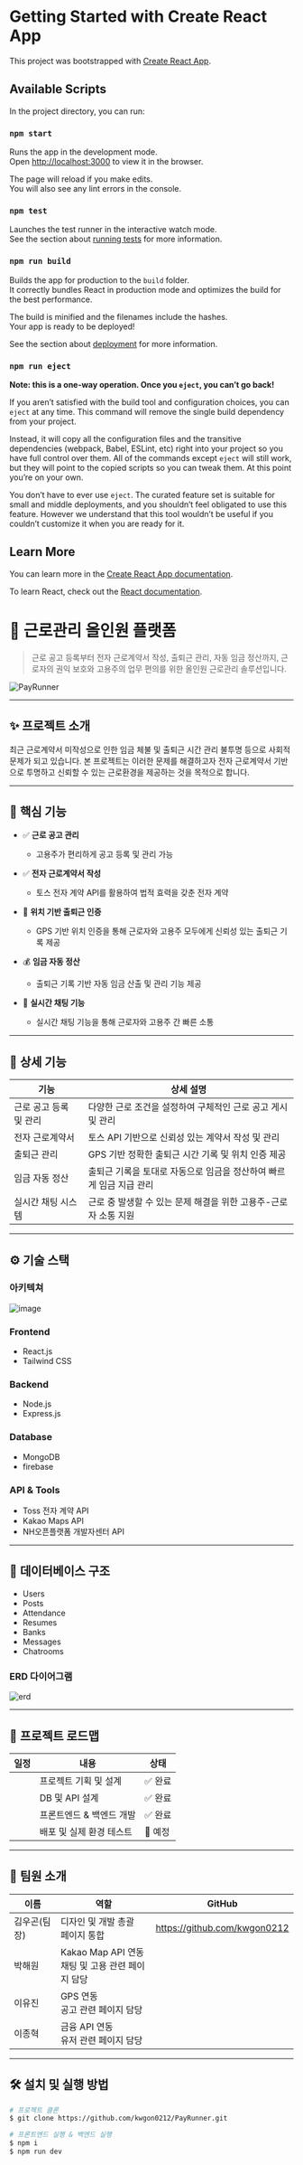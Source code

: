 # Getting Started with Create React App

This project was bootstrapped with [Create React App](https://github.com/facebook/create-react-app).

## Available Scripts

In the project directory, you can run:

### `npm start`

Runs the app in the development mode.\
Open [http://localhost:3000](http://localhost:3000) to view it in the browser.

The page will reload if you make edits.\
You will also see any lint errors in the console.

### `npm test`

Launches the test runner in the interactive watch mode.\
See the section about [running tests](https://facebook.github.io/create-react-app/docs/running-tests) for more information.

### `npm run build`

Builds the app for production to the `build` folder.\
It correctly bundles React in production mode and optimizes the build for the best performance.

The build is minified and the filenames include the hashes.\
Your app is ready to be deployed!

See the section about [deployment](https://facebook.github.io/create-react-app/docs/deployment) for more information.

### `npm run eject`

**Note: this is a one-way operation. Once you `eject`, you can’t go back!**

If you aren’t satisfied with the build tool and configuration choices, you can `eject` at any time. This command will remove the single build dependency from your project.

Instead, it will copy all the configuration files and the transitive dependencies (webpack, Babel, ESLint, etc) right into your project so you have full control over them. All of the commands except `eject` will still work, but they will point to the copied scripts so you can tweak them. At this point you’re on your own.

You don’t have to ever use `eject`. The curated feature set is suitable for small and middle deployments, and you shouldn’t feel obligated to use this feature. However we understand that this tool wouldn’t be useful if you couldn’t customize it when you are ready for it.

## Learn More

You can learn more in the [Create React App documentation](https://facebook.github.io/create-react-app/docs/getting-started).

To learn React, check out the [React documentation](https://reactjs.org/).

# 📌 근로관리 올인원 플랫폼

> 근로 공고 등록부터 전자 근로계약서 작성, 출퇴근 관리, 자동 임금 정산까지, 근로자의 권익 보호와 고용주의 업무 편의를 위한 올인원 근로관리 솔루션입니다.

![PayRunner](https://raw.githubusercontent.com/kwgon0212/PayRunner/refs/heads/main/public/logo.png)

---

## ✨ 프로젝트 소개

최근 근로계약서 미작성으로 인한 임금 체불 및 출퇴근 시간 관리 불투명 등으로 사회적 문제가 되고 있습니다. 본 프로젝트는 이러한 문제를 해결하고자 전자 근로계약서 기반으로 투명하고 신뢰할 수 있는 근로환경을 제공하는 것을 목적으로 합니다.

---

## 🚀 핵심 기능

- ✅ **근로 공고 관리**

  - 고용주가 편리하게 공고 등록 및 관리 가능

- ✅ **전자 근로계약서 작성**

  - 토스 전자 계약 API를 활용하여 법적 효력을 갖춘 전자 계약

- 📍 **위치 기반 출퇴근 인증**

  - GPS 기반 위치 인증을 통해 근로자와 고용주 모두에게 신뢰성 있는 출퇴근 기록 제공

- 💰 **임금 자동 정산**

  - 출퇴근 기록 기반 자동 임금 산출 및 관리 기능 제공

- 💬 **실시간 채팅 기능**
  - 실시간 채팅 기능을 통해 근로자와 고용주 간 빠른 소통

---

## 📌 상세 기능

| 기능                   | 상세 설명                                                           |
| ---------------------- | ------------------------------------------------------------------- |
| 근로 공고 등록 및 관리 | 다양한 근로 조건을 설정하여 구체적인 근로 공고 게시 및 관리         |
| 전자 근로계약서        | 토스 API 기반으로 신뢰성 있는 계약서 작성 및 관리                   |
| 출퇴근 관리            | GPS 기반 정확한 출퇴근 시간 기록 및 위치 인증 제공                  |
| 임금 자동 정산         | 출퇴근 기록을 토대로 자동으로 임금을 정산하여 빠르게 임금 지급 관리 |
| 실시간 채팅 시스템     | 근로 중 발생할 수 있는 문제 해결을 위한 고용주-근로자 소통 지원     |

---

## ⚙️ 기술 스택
### 아키텍쳐
![image](https://github.com/user-attachments/assets/413efbdf-c6bf-4b0a-ac88-8c16496dfc4d)

### Frontend

- React.js
- Tailwind CSS

### Backend

- Node.js
- Express.js

### Database

- MongoDB
- firebase

### API & Tools

- Toss 전자 계약 API
- Kakao Maps API
- NH오픈플랫폼 개발자센터 API

---

## 📁 데이터베이스 구조

- Users
- Posts
- Attendance
- Resumes
- Banks
- Messages
- Chatrooms

### ERD 다이어그램

![erd](https://github.com/user-attachments/assets/7f6ecb2e-cad4-4111-a1fb-a4932682ffd7)

---

## 📅 프로젝트 로드맵

| 일정 | 내용                     | 상태    |
| ---- | ------------------------ | ------- |
|      | 프로젝트 기획 및 설계    | ✅ 완료 |
|      | DB 및 API 설계           | ✅ 완료 |
|      | 프론트엔드 & 백엔드 개발 | ✅ 완료 |
|      | 배포 및 실제 환경 테스트 | 🔴 예정 |

---

## 🤝 팀원 소개

| 이름 | 역할 | GitHub |
| ---- | ---- | ------ |
| 김우곤(팀장) | 디자인 및 개발 총괄<br/>페이지 통합 | https://github.com/kwgon0212 |
| 박해원 | Kakao Map API 연동<br/>채팅 및 고용 관련 페이지 담당|        |
| 이유진 | GPS 연동<br/>공고 관련 페이지 담당 |        |
| 이종혁 | 금융 API 연동<br/>유저 관련 페이지 담당 |        |

---

## 🛠️ 설치 및 실행 방법

```bash
# 프로젝트 클론
$ git clone https://github.com/kwgon0212/PayRunner.git

# 프론트엔드 실행 & 백엔드 실행
$ npm i
$ npm run dev
```
